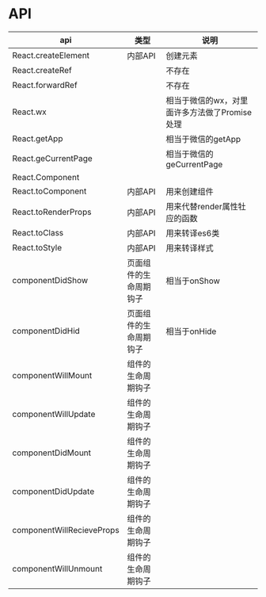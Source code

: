 # API

| api                       | 类型          | 说明                          |
|---------------------------|-------------|-----------------------------|
| React.createElement       | 内部API       | 创建元素                        |
| React.createRef           | &nbsp;      | 不存在                         |
| React.forwardRef          | &nbsp;      | 不存在                         |
| React.wx                  | &nbsp;      | 相当于微信的wx，对里面许多方法做了Promise处理 |
| React.getApp              | &nbsp;      | 相当于微信的getApp                |
| React.geCurrentPage       | &nbsp;      | 相当于微信的geCurrentPage         |
| React.Component           | &nbsp;      |                             |
| React.toComponent         | 内部API       | 用来创建组件                      |
| React.toRenderProps       | 内部API       | 用来代替render属性牡应的函数           |
| React.toClass             | 内部API       | 用来转译es6类                    |
| React.toStyle             | 内部API       | 用来转译样式                    |
| componentDidShow          | 页面组件的生命周期钩子 | 相当于onShow                   |
| componentDidHid           | 页面组件的生命周期钩子 | 相当于onHide                   |
| componentWillMount        | 组件的生命周期钩子   |                             |
| componentWillUpdate       | 组件的生命周期钩子   |                             |
| componentDidMount         | 组件的生命周期钩子   |                             |
| componentDidUpdate        | 组件的生命周期钩子   |                             |
| componentWillRecieveProps | 组件的生命周期钩子   |                             |
| componentWillUnmount      | 组件的生命周期钩子   |                             |
